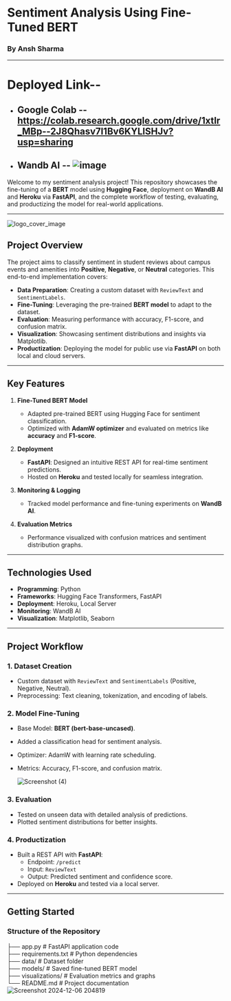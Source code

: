 # **Sentiment Analysis Using Fine-Tuned BERT**  
### **By Ansh Sharma**  
---
# **Deployed Link**--
- ## Google Colab -- https://colab.research.google.com/drive/1xtIr_MBp--2J8Qhasv7I1Bv6KYLlSHJv?usp=sharing
- ## Wandb AI -- ![image](https://github.com/user-attachments/assets/d6b8a156-8ac8-4a8b-91a8-08a4f866c83f)


Welcome to my sentiment analysis project! This repository showcases the fine-tuning of a **BERT** model using **Hugging Face**, deployment on **WandB AI** and **Heroku** via **FastAPI**, and the complete workflow of testing, evaluating, and productizing the model for real-world applications.  

---
![logo_cover_image](https://github.com/user-attachments/assets/adbf19c2-6768-4158-b028-8aef76c0185e)



## **Project Overview**  

The project aims to classify sentiment in student reviews about campus events and amenities into **Positive**, **Negative**, or **Neutral** categories. This end-to-end implementation covers:  
- **Data Preparation**: Creating a custom dataset with `ReviewText` and `SentimentLabels`.  
- **Fine-Tuning**: Leveraging the pre-trained **BERT model** to adapt to the dataset.  
- **Evaluation**: Measuring performance with accuracy, F1-score, and confusion matrix.  
- **Visualization**: Showcasing sentiment distributions and insights via Matplotlib.  
- **Productization**: Deploying the model for public use via **FastAPI** on both local and cloud servers.  

---

## **Key Features**  

1. **Fine-Tuned BERT Model**  
   - Adapted pre-trained BERT using Hugging Face for sentiment classification.  
   - Optimized with **AdamW optimizer** and evaluated on metrics like **accuracy** and **F1-score**.  

2. **Deployment**  
   - **FastAPI**: Designed an intuitive REST API for real-time sentiment predictions.  
   - Hosted on **Heroku** and tested locally for seamless integration.  

3. **Monitoring & Logging**  
   - Tracked model performance and fine-tuning experiments on **WandB AI**.  

4. **Evaluation Metrics**  
   - Performance visualized with confusion matrices and sentiment distribution graphs.  

---

## **Technologies Used**  

- **Programming**: Python  
- **Frameworks**: Hugging Face Transformers, FastAPI  
- **Deployment**: Heroku, Local Server  
- **Monitoring**: WandB AI  
- **Visualization**: Matplotlib, Seaborn  

---

## **Project Workflow**  

### 1. **Dataset Creation**  
- Custom dataset with `ReviewText` and `SentimentLabels` (Positive, Negative, Neutral).  
- Preprocessing: Text cleaning, tokenization, and encoding of labels.  

### 2. **Model Fine-Tuning**  
- Base Model: **BERT (bert-base-uncased)**.  
- Added a classification head for sentiment analysis.  
- Optimizer: AdamW with learning rate scheduling.  
- Metrics: Accuracy, F1-score, and confusion matrix.

  ![Screenshot (4)](https://github.com/user-attachments/assets/3c63fb57-7ffc-41e3-9f57-fdb5f70b8563)
 

### 3. **Evaluation**  
- Tested on unseen data with detailed analysis of predictions.  
- Plotted sentiment distributions for better insights.
  

### 4. **Productization**  
- Built a REST API with **FastAPI**:  
  - Endpoint: `/predict`  
  - Input: `ReviewText`  
  - Output: Predicted sentiment and confidence score.  
- Deployed on **Heroku** and tested via a local server.  

---

## **Getting Started**  

### **Structure of the Repository** 
├── app.py              # FastAPI application code  
├── requirements.txt    # Python dependencies  
├── data/               # Dataset folder  
├── models/             # Saved fine-tuned BERT model  
├── visualizations/     # Evaluation metrics and graphs  
└── README.md           # Project documentation  
![Screenshot 2024-12-06 204819](https://github.com/user-attachments/assets/34a43424-48f8-46f7-bc28-aaf149482025)




